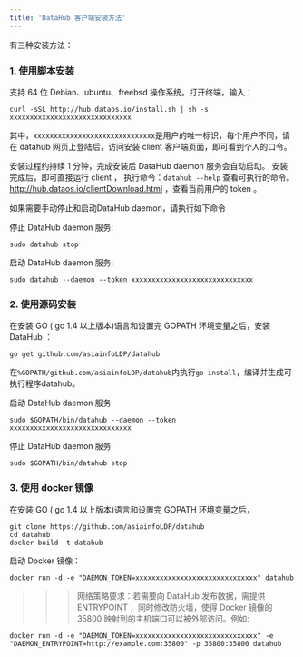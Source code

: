 ```yaml
---
title: 'DataHub 客户端安装方法'
---
```


有三种安装方法：

### 1. 使用脚本安装

支持 64 位 Debian、ubuntu、freebsd 操作系统。打开终端，输入：

	curl -sSL http://hub.dataos.io/install.sh | sh -s xxxxxxxxxxxxxxxxxxxxxxxxxxxxxx

其中，`xxxxxxxxxxxxxxxxxxxxxxxxxxxxxx`是用户的唯一标识，每个用户不同，请在 datahub 网页上登陆后，访问安装 client 客户端页面，即可看到个人的口令。

安装过程约持续 1 分钟，完成安装后 DataHub daemon 服务会自动启动。
安装完成后，即可直接运行 client ， 执行命令：`datahub --help` 查看可执行的命令。
http://hub.dataos.io/clientDownload.html ，查看当前用户的 token 。

如果需要手动停止和启动DataHub daemon，请执行如下命令

停止 DataHub daemon 服务:

	sudo datahub stop

启动 DataHub daemon 服务:

	sudo datahub --daemon --token xxxxxxxxxxxxxxxxxxxxxxxxxxxxxx

### 2. 使用源码安装

在安装 GO ( go 1.4 以上版本)语言和设置完 GOPATH 环境变量之后，安装 DataHub ：

	go get github.com/asiainfoLDP/datahub

在`%GOPATH/github.com/asiainfoLDP/datahub`内执行`go install`，编译并生成可执行程序datahub。

启动 DataHub daemon 服务
	
    sudo $GOPATH/bin/datahub --daemon --token xxxxxxxxxxxxxxxxxxxxxxxxxxxxxx

停止 DataHub daemon 服务
	
    sudo $GOPATH/bin/datahub stop

### 3. 使用 docker 镜像

在安装 GO ( go 1.4 以上版本)语言和设置完 GOPATH 环境变量之后，

	git clone https://github.com/asiainfoLDP/datahub
    cd datahub
    docker build -t datahub
    
启动 Docker 镜像：

	docker run -d -e "DAEMON_TOKEN=xxxxxxxxxxxxxxxxxxxxxxxxxxxxxx" datahub

>>>网络策略要求：若需要向 DataHub 发布数据，需提供 ENTRYPOINT ，同时修改防火墙，使得 Docker 镜像的 35800 映射到的主机端口可以被外部访问。例如:

	docker run -d -e "DAEMON_TOKEN=xxxxxxxxxxxxxxxxxxxxxxxxxxxxxx" -e
    "DAEMON_ENTRYPOINT=http://example.com:35800" -p 35800:35800 datahub